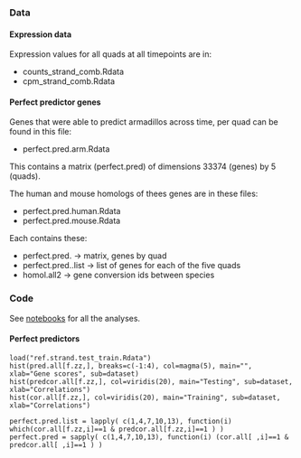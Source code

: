### Data

#### Expression data 
Expression values for all quads at all timepoints are in: 
- counts_strand_comb.Rdata
- cpm_strand_comb.Rdata

#### Perfect predictor genes 
Genes that were able to predict armadillos across time, per quad can be found in this file: 
- perfect.pred.arm.Rdata 

This contains a matrix (perfect.pred) of dimensions 33374 (genes) by 5 (quads).  

The human and mouse homologs of thees genes are in these files: 
- perfect.pred.human.Rdata
- perfect.pred.mouse.Rdata

Each contains these: 
- perfect.pred.<species> -> matrix, genes by quad
- perfect.pred.<species>.list -> list of genes for each of the five quads 
- homol.all2 -> gene conversion ids between species 

### Code
See [notebooks](../notebooks/) for all the analyses. 

#### Perfect predictors
```
load("ref.strand.test_train.Rdata")
hist(pred.all[f.zz,], breaks=c(-1:4), col=magma(5), main="", xlab="Gene scores", sub=dataset)
hist(predcor.all[f.zz,], col=viridis(20), main="Testing", sub=dataset, xlab="Correlations")
hist(cor.all[f.zz,], col=viridis(20), main="Training", sub=dataset, xlab="Correlations")

perfect.pred.list = lapply( c(1,4,7,10,13), function(i) which(cor.all[f.zz,i]==1 & predcor.all[f.zz,i]==1 ) )
perfect.pred = sapply( c(1,4,7,10,13), function(i) (cor.all[ ,i]==1 & predcor.all[ ,i]==1 ) )

```
